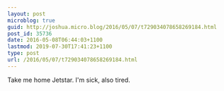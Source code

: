 ```yaml
---
layout: post
microblog: true
guid: http://joshua.micro.blog/2016/05/07/t729034078658269184.html
post_id: 35736
date: 2016-05-08T06:44:03+1100
lastmod: 2019-07-30T17:41:23+1100
type: post
url: /2016/05/07/t729034078658269184.html
---
```

Take me home Jetstar. I'm sick, also tired.
